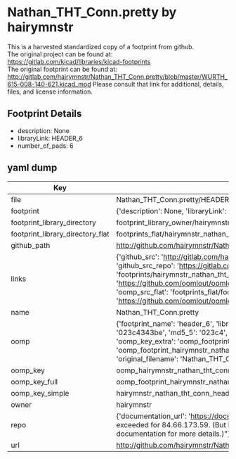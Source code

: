 # Nathan_THT_Conn.pretty by hairymnstr  
This is a harvested standardized copy of a footprint from github.  
The original project can be found at:  
https://gitlab.com/kicad/libraries/kicad-footprints  
The original footprint can be found at:
http://gitlab.com/hairymnstr/Nathan_THT_Conn.pretty/blob/master/WURTH_615-008-140-621.kicad_mod
Please consult that link for additional, details, files, and license information.  
## Footprint Details
* description: None  
* libraryLink: HEADER_6  
* number_of_pads: 6  
## yaml dump  
| Key | Value |  
| --- | --- |  
| file | Nathan_THT_Conn.pretty/HEADER_6.kicad_mod |  
| footprint | {'description': None, 'libraryLink': 'HEADER_6', 'number_of_pads': 6} |  
| footprint_library_directory | footprint_library_owner/hairymnstr_Nathan_THT_Conn.pretty |  
| footprint_library_directory_flat | footprints_flat/hairymnstr_nathan_tht_conn_header_6/working |  
| github_path | http://github.com/hairymnstr/Nathan_THT_Conn.pretty/blob/master/HEADER_6.kicad_mod |  
| links | {'github_src': 'http://gitlab.com/hairymnstr/Nathan_THT_Conn.pretty/blob/master/WURTH_615-008-140-621.kicad_mod', 'github_src_repo': 'https://gitlab.com/kicad/libraries/kicad-footprints', 'oomp_bot': 'footprints/hairymnstr_nathan_tht_conn_header_6/working', 'oomp_bot_github': 'https://github.com/oomlout/oomlout_oomp_footprint_bot/tree/main/footprints/hairymnstr_nathan_tht_conn_header_6/working', 'oomp_src_flat': 'footprints_flat/footprints_flat/hairymnstr_nathan_tht_conn_header_6/working', 'oomp_src_flat_github': 'https://github.com/oomlout/oomlout_oomp_footprint_src/tree/main/footprints_flat/hairymnstr_nathan_tht_conn_header_6/working'} |  
| name | Nathan_THT_Conn.pretty |  
| oomp | {'footprint_name': 'header_6', 'library_name': 'nathan_tht_conn', 'md5': '023c4343be8f984692f0c122b59e030a', 'md5_10': '023c4343be', 'md5_5': '023c4', 'md5_6': '023c43', 'oomp_key': 'oomp_hairymnstr_nathan_tht_conn_header_6', 'oomp_key_extra': 'oomp_footprint_hairymnstr_nathan_tht_conn_header_6', 'oomp_key_full': 'oomp_footprint_hairymnstr_nathan_tht_conn_header_6_023c43', 'oomp_key_simple': 'hairymnstr_nathan_tht_conn_header_6', 'original_filename': 'Nathan_THT_Conn.pretty/HEADER_6.kicad_mod', 'owner_name': 'hairymnstr'} |  
| oomp_key | oomp_hairymnstr_nathan_tht_conn_header_6 |  
| oomp_key_full | oomp_footprint_hairymnstr_nathan_tht_conn_header_6 |  
| oomp_key_simple | hairymnstr_nathan_tht_conn_header_6 |  
| owner | hairymnstr |  
| repo | {'documentation_url': 'https://docs.github.com/rest/overview/resources-in-the-rest-api#rate-limiting', 'message': "API rate limit exceeded for 84.66.173.59. (But here's the good news: Authenticated requests get a higher rate limit. Check out the documentation for more details.)"} |  
| url | http://github.com/hairymnstr/Nathan_THT_Conn.pretty |  

